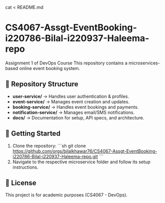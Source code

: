 cat <<EOL > README.md
# CS4067-Assgt-EventBooking-i220786-Bilal-i220937-Haleema-repo
Assignment 1 of DevOps Course
This repository contains a microservices-based online event booking system.

## 📂 Repository Structure
- **user-service/** → Handles user authentication & profiles.
- **event-service/** → Manages event creation and updates.
- **booking-service/** → Handles event bookings and payments.
- **notification-service/** → Manages email/SMS notifications.
- **docs/** → Documentation for setup, API specs, and architecture.

## 🚀 Getting Started
1. Clone the repository:
   \`\`\`sh
   git clone https://github.com/orgs/bilalkhawar76/CS4067-Assgt-EventBooking-i220786-Bilal-i220937-Haleema-repo.git
   \`\`\`
2. Navigate to the respective microservice folder and follow its setup instructions.

## 📜 License
This project is for academic purposes (CS4067 - DevOps).
